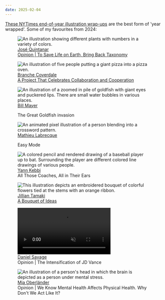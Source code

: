 ```yaml
---
date: 2025-02-04
---
```


[These NYTimes end-of-year illustration wrap-ups](https://www.nytimes.com/interactive/2024/12/19/arts/year-in-illustration.html) are the best form of 'year wrapped'. Some of my favourites from 2024:

<figure>
  <img src="{% extSrc 'bits/jose-quintanar-nyt-2024' %}"
  srcset="{% extSrcset 'bits/jose-quintanar-nyt-2024' %}"
  alt="An illustration showing different plants with numbers in a variety of colors."
  loading="lazy">
    <figcaption>
  <a href="https://www.instagram.com/josequintanar_artist/">José Quintanar</a>
  <br>
  <a href="https://www.nytimes.com/2024/07/07/opinion/to-save-life-on-earth-bring-back-taxonomy.html">Opinion | To Save Life on Earth, Bring Back Taxonomy</a>
  </figcaption>
</figure>

<figure>
  <img src="{% extSrc 'bits/branche-coverdale-nyt-2024' %}"
  srcset="{% extSrcset 'bits/branche-coverdale-nyt-2024' %}"
  alt="An illustration of five people putting a giant pizza into a pizza oven."
  loading="lazy">
    <figcaption>
  <a href="https://www.instagram.com/branchecoverdale/?hl=en">Branche Coverdale</a>
  <br>
  <a href="https://www.nytimes.com/2024/08/17/insider/team-projects.html">A Project That Celebrates Collaboration and Cooperation</a>
  </figcaption>
</figure>

<figure>
  <img src="{% extSrc 'bits/bill-mayer-nyt-2024' %}"
  srcset="{% extSrcset 'bits/bill-mayer-nyt-2024' %}"
  alt="An illustration of a zoomed in pile of goldfish with giant eyes and puckered lips. There are small water bubbles in various places."
  loading="lazy">
    <figcaption>
  <a href="https://www.instagram.com/thebillmayer/?hl=en">Bill Mayer</a>
  <br>
  <p>The Great Goldfish invasion</p>
  </figcaption>
</figure>

<figure>
  <img src="{% extSrc 'bits/mathieu-labrecque-nyt-2024.gif' %}"
  srcset="{% extSrcset 'bits/mathieu-labrecque-nyt-2024.gif' %}"
  alt="An animated pixel illustration of a person blending into a crossword pattern."
  loading="lazy">
    <figcaption>
  <a href="https://www.instagram.com/monsieurmathieulabrecque/?hl=en">Mathieu Labrecque</a>
  <br>
  <p>Easy Mode</p>
  </figcaption>
</figure>

<figure>
  <img src="{% extSrc 'bits/yann-kebbi-nyt-2024' %}"
  srcset="{% extSrcset 'bits/yann-kebbi-nyt-2024' %}"
  alt="A colored pencil and rendered drawing of a baseball player up to bat. Surrounding the player are different colored line drawings of various people."
  loading="lazy">
    <figcaption>
  <a href="https://www.instagram.com/yannkebbi/?hl=en">Yann Kebbi</a>
  <br>
  <a herf="https://www.nytimes.com/athletic/5345362/2024/03/22/mlb-players-coaching-voices/">All Those Coaches, All in Their Ears</a>
  </figcaption>
</figure>

<figure>
  <img src="{% extSrc 'bits/jillian-tamaki-nyt-2024' %}"
  srcset="{% extSrcset 'bits/jillian-tamaki-nyt-2024' %}"
  alt="This illustration depicts an embroidered bouquet of colorful flowers tied at the stems with an orange ribbon."
  loading="lazy">
    <figcaption>
  <a href="https://www.instagram.com/jilliantamaki/">Jillian Tamaki</a>
  <br>
  <a href="https://www.nytimes.com/2024/06/21/books/review/the-garden-against-time-olivia-laing.html">A Bouquet of Ideas</a>
  </figcaption>
</figure>

<figure>
  <video playsinline controls loop muted preload="metadata" style="aspect-ratio:1/1">
    <source src="https://res.cloudinary.com/dannywhite/video/upload/v1738646476/bits/daniel-savage-nyt-2024.mp4#t=0.1">
  </video>
  <figcaption>
  <a href="https://www.instagram.com/somethingsavage/?hl=e">Daniel Savage</a>
  <br>
  <a herf="https://www.nytimes.com/2024/08/15/opinion/jd-vance-trump-radical.html">Opinion | The Intensification of JD Vance</a>
  </figcaption>
</figure>

<figure>
  <img src="{% extSrc 'bits/mia-oberlaender-nyt-2024' %}"
  srcset="{% extSrcset 'bits/mia-oberlaender-nyt-2024' %}"
  alt="An illustration of a person's head in which the brain is depicted as a person under mental stress."
  loading="lazy">
    <figcaption>
  <a href="https://www.instagram.com/miaoberlaender/?hl=en">Mia Oberländer</a>
  <br>
  <a herf="https://www.nytimes.com/2024/09/01/opinion/mental-health-preventative-medicine.html">Opinion | We Know Mental Health Affects Physical Health. Why Don't We Act Like It?</a>
  </figcaption>
</figure>

